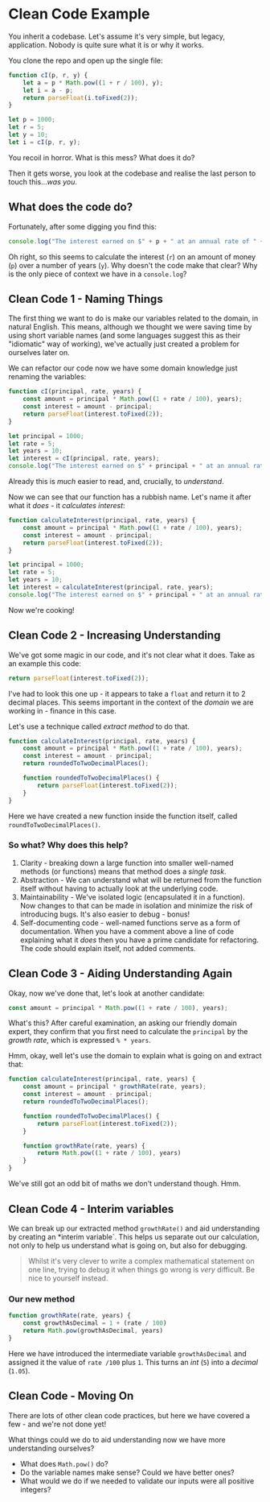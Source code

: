 # Clean Code Example

You inherit a codebase. Let's assume it's very simple, but legacy, application. Nobody is quite sure what it is or why it works.

You clone the repo and open up the single file:

```js
function cI(p, r, y) {
    let a = p * Math.pow((1 + r / 100), y);
    let i = a - p;
    return parseFloat(i.toFixed(2));
}

let p = 1000;
let r = 5;
let y = 10;
let i = cI(p, r, y);
```

You recoil in horror. What is this mess? What does it do?

Then it gets worse, you look at the codebase and realise the last person to touch this...*was you*.

## What does the code do?

Fortunately, after some digging you find this:

```js
console.log("The interest earned on $" + p + " at an annual rate of " + r + "% for " + y + " years is $" + i);
```

Oh right, so this seems to calculate the interest (`r`) on an amount of money (`p`) over a number of years (`y`). Why doesn't the code make that clear? Why is the only piece of context we have in a `console.log`?

## Clean Code 1 - Naming Things

The first thing we want to do is make our variables related to the domain, in natural English. This means, although we thought we were saving time by using short variable names (and some languages suggest this as their "idiomatic" way of working), we've actually just created a problem for ourselves later on.

We can refactor our code now we have some domain knowledge just renaming the variables:

```js
function cI(principal, rate, years) {
    const amount = principal * Math.pow((1 + rate / 100), years);
    const interest = amount - principal;
    return parseFloat(interest.toFixed(2));
}

let principal = 1000;
let rate = 5;
let years = 10;
let interest = cI(principal, rate, years);
console.log("The interest earned on $" + principal + " at an annual rate of " + rate + "% for " + years + " years is $" + interest);
```

Already this is *much* easier to read, and, crucially, to *understand*.

Now we can see that our function has a rubbish name. Let's name it after what it *does* - it *calculates interest*:

```js
function calculateInterest(principal, rate, years) {
    const amount = principal * Math.pow((1 + rate / 100), years);
    const interest = amount - principal;
    return parseFloat(interest.toFixed(2));
}

let principal = 1000;
let rate = 5;
let years = 10;
let interest = calculateInterest(principal, rate, years);
console.log("The interest earned on $" + principal + " at an annual rate of " + rate + "% for " + years + " years is $" + interest);
```

Now we're cooking!

## Clean Code 2 - Increasing Understanding

We've got some magic in our code, and it's not clear what it does. Take as an example this code:

```js
return parseFloat(interest.toFixed(2));
```

I've had to look this one up - it appears to take a `float` and return it to 2 decimal places. This seems important in the context of the *domain* we are working in - finance in this case.

Let's use a technique called *extract method* to do that.

```js
function calculateInterest(principal, rate, years) {
    const amount = principal * Math.pow((1 + rate / 100), years);
    const interest = amount - principal;
    return roundedToTwoDecimalPlaces();

    function roundedToTwoDecimalPlaces() {
        return parseFloat(interest.toFixed(2));
    }
}
```

Here we have created a new function inside the function itself, called `roundToTwoDecimalPlaces()`. 

### So what? Why does this help?

1. Clarity - breaking down a large function into smaller well-named methods (or functions) means that method does a *single task*.
2. Abstraction - We can understand what will be returned from the function itself without having to actually look at the underlying code. 
3. Maintainability - We've isolated logic (encapsulated it in a function). Now changes to that can be made in isolation and minimize the risk of introducing bugs. It's also easier to debug - bonus!
4. Self-documenting code - well-named functions serve as a form of documentation. When you have a comment above a line of code explaining what it *does* then you have a prime candidate for refactoring. The code should explain itself, not added comments.

## Clean Code 3 - Aiding Understanding Again

Okay, now we've done that, let's look at another candidate:

```js
const amount = principal * Math.pow((1 + rate / 100), years);
```

What's this? After careful examination, an asking our friendly domain expert, they confirm that you first need to calculate the `principal` by the *growth rate*, which is expressed `% * years`.

Hmm, okay, well let's use the domain to explain what is going on and extract that:

```js
function calculateInterest(principal, rate, years) {
    const amount = principal * growthRate(rate, years);
    const interest = amount - principal;
    return roundedToTwoDecimalPlaces();

    function roundedToTwoDecimalPlaces() {
        return parseFloat(interest.toFixed(2));
    }

    function growthRate(rate, years) {
        return Math.pow((1 + rate / 100), years)
    }
}
```

We've still got an odd bit of maths we don't understand though. Hmm.

## Clean Code 4 - Interim variables

We can break up our extracted method `growthRate()` and aid understanding by creating an *interim variable`. This helps us separate out our calculation, not only to help us understand what is going on, but also for debugging.

> Whilst it's very clever to write a complex mathematical statement on one line, trying to debug it when things go wrong is *very* difficult. Be nice to yourself instead.

### Our new method

```js
function growthRate(rate, years) {
    const growthAsDecimal = 1 + (rate / 100)
    return Math.pow(growthAsDecimal, years)
}
```

Here we have introduced the intermediate variable `growthAsDecimal` and assigned it the value of `rate /100` plus `1`. This turns an *int* (`5`) into a *decimal* (`1.05`).

## Clean Code - Moving On

There are lots of other clean code practices, but here we have covered a few - and we're not done yet!

What things could we do to aid understanding now we have more understanding ourselves?

- What does `Math.pow()` do? 
- Do the variable names make sense? Could we have better ones?
- What would we do if we needed to validate our inputs were all positive integers?